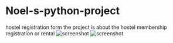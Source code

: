 # Noel-s-python-project
hostel registration form
the project is about the hostel membership registration or rental
![screenshot]()
![screenshot]()
